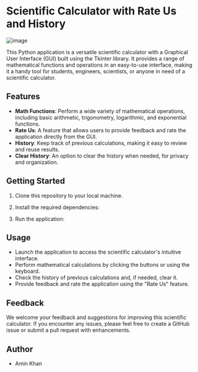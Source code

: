 # Scientific Calculator with Rate Us and History

![image](https://github.com/KhanAmin7/Gui_project/assets/122000644/06165756-4614-40b1-b516-966b3d017ada)



This Python application is a versatile scientific calculator with a Graphical User Interface (GUI) built using the Tkinter library. It provides a range of mathematical functions and operations in an easy-to-use interface, making it a handy tool for students, engineers, scientists, or anyone in need of a scientific calculator.

## Features

- **Math Functions**: Perform a wide variety of mathematical operations, including basic arithmetic, trigonometry, logarithmic, and exponential functions.
- **Rate Us**: A feature that allows users to provide feedback and rate the application directly from the GUI.
- **History**: Keep track of previous calculations, making it easy to review and reuse results.
- **Clear History**: An option to clear the history when needed, for privacy and organization.

## Getting Started

1. Clone this repository to your local machine.

2. Install the required dependencies:


3. Run the application:


## Usage

- Launch the application to access the scientific calculator's intuitive interface.
- Perform mathematical calculations by clicking the buttons or using the keyboard.
- Check the history of previous calculations and, if needed, clear it.
- Provide feedback and rate the application using the "Rate Us" feature.

## Feedback

We welcome your feedback and suggestions for improving this scientific calculator. If you encounter any issues, please feel free to create a GitHub issue or submit a pull request with enhancements.


## Author

- Amin Khan


